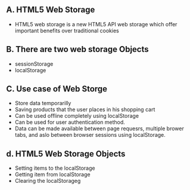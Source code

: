 ## A. HTML5 Web Storage
* HTML5 web storage is a new HTML5 API web storage which offer important benefits over traditional cookies

## B. There are two web storage Objects
* sessionStorage
* localStorage

## C. Use case of Web Storge
* Store data temporarilly
* Saving products that the user places in his shopping cart
* Can be used offline completely using localStorage
* Can be used for user authentication method.
* Data can be made available between page 
requesrs, multiple brower tabs, and aslo between browser sessions using localStorage.
## d. HTML5 Web Storage Objects
* Setting items to the localStorage
* Getting item from localStorage
* Clearing the localStorageg